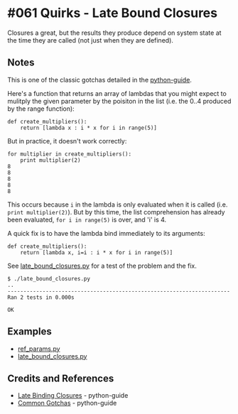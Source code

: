 # #061 Quirks - Late Bound Closures

Closures a great, but the results they produce depend on system state at the time they are called (not just when they are defined).


## Notes

This is one of the classic gotchas detailed in the [python-guide](http://docs.python-guide.org/en/latest/writing/gotchas/#late-binding-closures).

Here's a function that returns an array of lambdas that you might expect to mulitply the given
parameter by the poisiton in the list (i.e. the 0..4 produced by the range function):

```
def create_multipliers():
    return [lambda x : i * x for i in range(5)]
```

But in practice, it doesn't work correctly:

```
for multiplier in create_multipliers():
    print multiplier(2)
8
8
8
8
8
```

This occurs because `i` in the lambda is only evaluated when it is called (i.e. `print multiplier(2)`).
But by this time, the list comprehension has already been evaluated, `for i in range(5)` is over, and 'i' is 4.

A quick fix is to have the lambda bind immediately to its arguments:
```
def create_multipliers():
    return [lambda x, i=i : i * x for i in range(5)]
```

See [late_bound_closures.py](./late_bound_closures.py) for a test of the problem and the fix.

```
$ ./late_bound_closures.py
..
----------------------------------------------------------------------
Ran 2 tests in 0.000s

OK
```

## Examples

* [ref_params.py](./ref_params.py)
* [late_bound_closures.py](./late_bound_closures.py)

## Credits and References
* [Late Binding Closures](http://docs.python-guide.org/en/latest/writing/gotchas/#late-binding-closures) - python-guide
* [Common Gotchas](http://docs.python-guide.org/en/latest/writing/gotchas/) - python-guide
